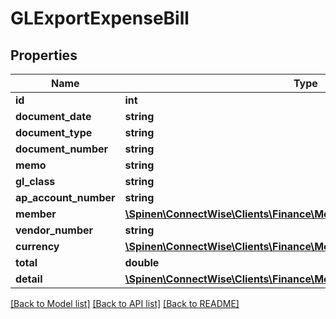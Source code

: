 # GLExportExpenseBill

## Properties
Name | Type | Description | Notes
------------ | ------------- | ------------- | -------------
**id** | **int** |  | [optional] 
**document_date** | **string** |  | [optional] 
**document_type** | **string** |  | [optional] 
**document_number** | **string** |  | [optional] 
**memo** | **string** |  | [optional] 
**gl_class** | **string** |  | [optional] 
**ap_account_number** | **string** |  | [optional] 
**member** | [**\Spinen\ConnectWise\Clients\Finance\Model\MemberReference**](MemberReference.md) |  | [optional] 
**vendor_number** | **string** |  | [optional] 
**currency** | [**\Spinen\ConnectWise\Clients\Finance\Model\CurrencyReference**](CurrencyReference.md) |  | [optional] 
**total** | **double** |  | [optional] 
**detail** | [**\Spinen\ConnectWise\Clients\Finance\Model\GLExportExpenseBillDetail[]**](GLExportExpenseBillDetail.md) |  | [optional] 

[[Back to Model list]](../README.md#documentation-for-models) [[Back to API list]](../README.md#documentation-for-api-endpoints) [[Back to README]](../README.md)


